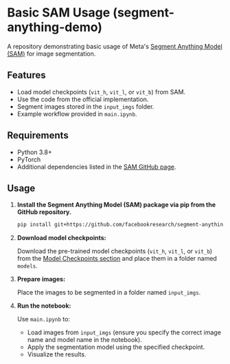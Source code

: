 # Basic SAM Usage (segment-anything-demo)
A repository demonstrating basic usage of Meta's [Segment Anything Model (SAM)](https://github.com/facebookresearch/segment-anything) for image segmentation.

## Features
- Load model checkpoints (`vit_h`, `vit_l`, or `vit_b`) from SAM.
- Use the code from the official implementation.
- Segment images stored in the `input_imgs` folder.
- Example workflow provided in `main.ipynb`.

## Requirements
- Python 3.8+
- PyTorch
- Additional dependencies listed in the [SAM GitHub page](https://github.com/facebookresearch/segment-anything).

## Usage
1. **Install the Segment Anything Model (SAM) package via pip from the GitHub repository.**
   ```bash
   pip install git+https://github.com/facebookresearch/segment-anything.git
   ```
   
2. **Download model checkpoints:**

   Download the pre-trained model checkpoints (`vit_h`, `vit_l`, or `vit_b`) from the [Model Checkpoints section](https://github.com/facebookresearch/segment-anything?tab=readme-ov-file#model-checkpoints) and place them in a folder named `models`.
   
3. **Prepare images:**

   Place the images to be segmented in a folder named `input_imgs`.

4. **Run the notebook:**
   
   Use `main.ipynb` to:
   * Load images from `input_imgs` (ensure you specify the correct image name and model name in the notebook).
   * Apply the segmentation model using the specified checkpoint.
   * Visualize the results.
